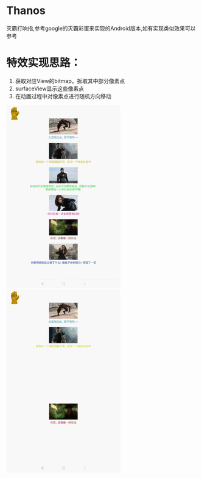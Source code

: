 # Thanos
灭霸打响指,参考google的灭霸彩蛋来实现的Android版本,如有实现类似效果可以参考

# 特效实现思路：
1. 获取对应View的bitmap，拆取其中部分像素点
2. surfaceView显示这些像素点
3. 在动画过程中对像素点进行随机方向移动


![灭霸打响指](https://github.com/httplzc/Thanos/blob/master/thanos1.gif)
![英雄重生](https://github.com/httplzc/Thanos/blob/master/thanos2.gif)




